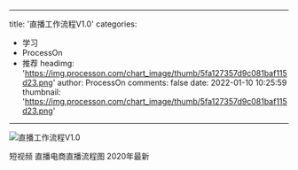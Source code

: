 
---
title: '直播工作流程V1.0'
categories: 
 - 学习
 - ProcessOn
 - 推荐
headimg: 'https://img.processon.com/chart_image/thumb/5fa127357d9c081baf115d23.png'
author: ProcessOn
comments: false
date: 2022-01-10 10:25:59
thumbnail: 'https://img.processon.com/chart_image/thumb/5fa127357d9c081baf115d23.png'
---

<div>   
<img class="thumb" alt="直播工作流程V1.0" src="https://img.processon.com/chart_image/thumb/5fa127357d9c081baf115d23.png" referrerpolicy="no-referrer">
<p>短视频 直播电商直播流程图 2020年最新</p>  
</div>
            